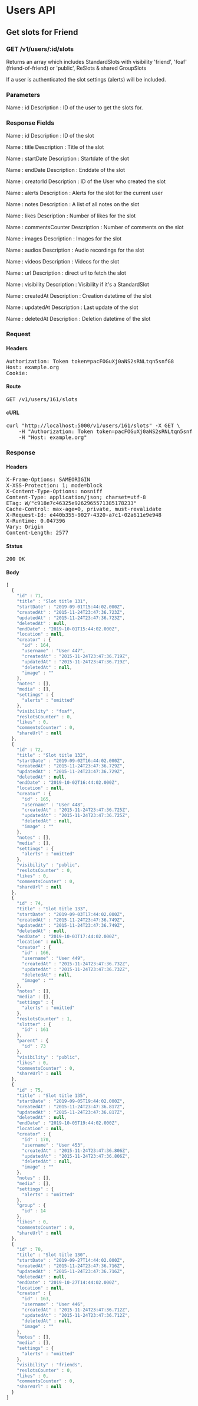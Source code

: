 # Users API

## Get slots for Friend

### GET /v1/users/:id/slots

Returns an array which includes StandardSlots with visibility &#39;friend&#39;, &#39;foaf&#39; (friend-of-friend) or &#39;public&#39;, ReSlots &amp; shared GroupSlots

If a user is authenticated the slot settings (alerts) will be included.

### Parameters

Name : id
Description : ID of the user to get the slots for.


### Response Fields

Name : id
Description : ID of the slot

Name : title
Description : Title of the slot

Name : startDate
Description : Startdate of the slot

Name : endDate
Description : Enddate of the slot

Name : creatorId
Description : ID of the User who created the slot

Name : alerts
Description : Alerts for the slot for the current user

Name : notes
Description : A list of all notes on the slot

Name : likes
Description : Number of likes for the slot

Name : commentsCounter
Description : Number of comments on the slot

Name : images
Description : Images for the slot

Name : audios
Description : Audio recordings for the slot

Name : videos
Description : Videos for the slot

Name : url
Description : direct url to fetch the slot

Name : visibility
Description : Visibility if it&#39;s a StandardSlot

Name : createdAt
Description : Creation datetime of the slot

Name : updatedAt
Description : Last update of the slot

Name : deletedAt
Description : Deletion datetime of the slot

### Request

#### Headers

<pre>Authorization: Token token=pacFOGuXj0aNS2sRNLtqn5snfG8
Host: example.org
Cookie: </pre>

#### Route

<pre>GET /v1/users/161/slots</pre>

#### cURL

<pre class="request">curl &quot;http://localhost:5000/v1/users/161/slots&quot; -X GET \
	-H &quot;Authorization: Token token=pacFOGuXj0aNS2sRNLtqn5snfG8&quot; \
	-H &quot;Host: example.org&quot;</pre>

### Response

#### Headers

<pre>X-Frame-Options: SAMEORIGIN
X-XSS-Protection: 1; mode=block
X-Content-Type-Options: nosniff
Content-Type: application/json; charset=utf-8
ETag: W/&quot;c918e7c46325e9262965571385178233&quot;
Cache-Control: max-age=0, private, must-revalidate
X-Request-Id: e440b355-9027-4320-a7c1-02a611e9e948
X-Runtime: 0.047396
Vary: Origin
Content-Length: 2577</pre>

#### Status

<pre>200 OK</pre>

#### Body

```javascript
[
  {
    "id" : 71,
    "title" : "Slot title 131",
    "startDate" : "2019-09-01T15:44:02.000Z",
    "createdAt" : "2015-11-24T23:47:36.723Z",
    "updatedAt" : "2015-11-24T23:47:36.723Z",
    "deletedAt" : null,
    "endDate" : "2019-10-01T15:44:02.000Z",
    "location" : null,
    "creator" : {
      "id" : 164,
      "username" : "User 447",
      "createdAt" : "2015-11-24T23:47:36.719Z",
      "updatedAt" : "2015-11-24T23:47:36.719Z",
      "deletedAt" : null,
      "image" : ""
    },
    "notes" : [],
    "media" : [],
    "settings" : {
      "alerts" : "omitted"
    },
    "visibility" : "foaf",
    "reslotsCounter" : 0,
    "likes" : 0,
    "commentsCounter" : 0,
    "shareUrl" : null
  },
  {
    "id" : 72,
    "title" : "Slot title 132",
    "startDate" : "2019-09-02T16:44:02.000Z",
    "createdAt" : "2015-11-24T23:47:36.729Z",
    "updatedAt" : "2015-11-24T23:47:36.729Z",
    "deletedAt" : null,
    "endDate" : "2019-10-02T16:44:02.000Z",
    "location" : null,
    "creator" : {
      "id" : 165,
      "username" : "User 448",
      "createdAt" : "2015-11-24T23:47:36.725Z",
      "updatedAt" : "2015-11-24T23:47:36.725Z",
      "deletedAt" : null,
      "image" : ""
    },
    "notes" : [],
    "media" : [],
    "settings" : {
      "alerts" : "omitted"
    },
    "visibility" : "public",
    "reslotsCounter" : 0,
    "likes" : 0,
    "commentsCounter" : 0,
    "shareUrl" : null
  },
  {
    "id" : 74,
    "title" : "Slot title 133",
    "startDate" : "2019-09-03T17:44:02.000Z",
    "createdAt" : "2015-11-24T23:47:36.749Z",
    "updatedAt" : "2015-11-24T23:47:36.749Z",
    "deletedAt" : null,
    "endDate" : "2019-10-03T17:44:02.000Z",
    "location" : null,
    "creator" : {
      "id" : 166,
      "username" : "User 449",
      "createdAt" : "2015-11-24T23:47:36.732Z",
      "updatedAt" : "2015-11-24T23:47:36.732Z",
      "deletedAt" : null,
      "image" : ""
    },
    "notes" : [],
    "media" : [],
    "settings" : {
      "alerts" : "omitted"
    },
    "reslotsCounter" : 1,
    "slotter" : {
      "id" : 161
    },
    "parent" : {
      "id" : 73
    },
    "visibility" : "public",
    "likes" : 0,
    "commentsCounter" : 0,
    "shareUrl" : null
  },
  {
    "id" : 75,
    "title" : "Slot title 135",
    "startDate" : "2019-09-05T19:44:02.000Z",
    "createdAt" : "2015-11-24T23:47:36.817Z",
    "updatedAt" : "2015-11-24T23:47:36.817Z",
    "deletedAt" : null,
    "endDate" : "2019-10-05T19:44:02.000Z",
    "location" : null,
    "creator" : {
      "id" : 170,
      "username" : "User 453",
      "createdAt" : "2015-11-24T23:47:36.806Z",
      "updatedAt" : "2015-11-24T23:47:36.806Z",
      "deletedAt" : null,
      "image" : ""
    },
    "notes" : [],
    "media" : [],
    "settings" : {
      "alerts" : "omitted"
    },
    "group" : {
      "id" : 14
    },
    "likes" : 0,
    "commentsCounter" : 0,
    "shareUrl" : null
  },
  {
    "id" : 70,
    "title" : "Slot title 130",
    "startDate" : "2019-09-27T14:44:02.000Z",
    "createdAt" : "2015-11-24T23:47:36.716Z",
    "updatedAt" : "2015-11-24T23:47:36.716Z",
    "deletedAt" : null,
    "endDate" : "2019-10-27T14:44:02.000Z",
    "location" : null,
    "creator" : {
      "id" : 163,
      "username" : "User 446",
      "createdAt" : "2015-11-24T23:47:36.712Z",
      "updatedAt" : "2015-11-24T23:47:36.712Z",
      "deletedAt" : null,
      "image" : ""
    },
    "notes" : [],
    "media" : [],
    "settings" : {
      "alerts" : "omitted"
    },
    "visibility" : "friends",
    "reslotsCounter" : 0,
    "likes" : 0,
    "commentsCounter" : 0,
    "shareUrl" : null
  }
]
```
